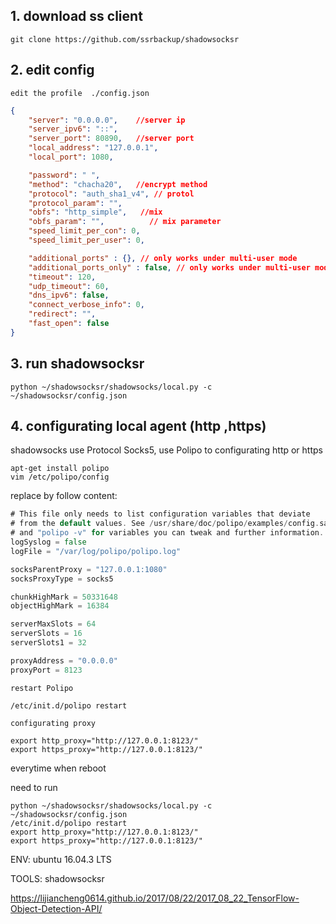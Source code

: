 ## 1. download ss client
```shell
git clone https://github.com/ssrbackup/shadowsocksr
```
## 2. edit config 

    edit the profile  ./config.json  
    
```json
{
    "server": "0.0.0.0",    //server ip 
    "server_ipv6": "::",    
    "server_port": 80890,   //server port
    "local_address": "127.0.0.1",
    "local_port": 1080, 

    "password": " ",
    "method": "chacha20",   //encrypt method
    "protocol": "auth_sha1_v4", // protol
    "protocol_param": "", 
    "obfs": "http_simple",   //mix
    "obfs_param": "",          // mix parameter
    "speed_limit_per_con": 0,
    "speed_limit_per_user": 0,

    "additional_ports" : {}, // only works under multi-user mode
    "additional_ports_only" : false, // only works under multi-user mode
    "timeout": 120,
    "udp_timeout": 60,
    "dns_ipv6": false,
    "connect_verbose_info": 0,
    "redirect": "",
    "fast_open": false
}
```
    
## 3. run shadowsocksr
```shell
python ~/shadowsocksr/shadowsocks/local.py -c ~/shadowsocksr/config.json
```
## 4. configurating local agent (http ,https)
   shadowsocks use Protocol Socks5, use Polipo to configurating http or https
   
```shell   
apt-get install polipo
vim /etc/polipo/config
```
   replace by follow content:
   
```go
# This file only needs to list configuration variables that deviate
# from the default values. See /usr/share/doc/polipo/examples/config.sample
# and "polipo -v" for variables you can tweak and further information.
logSyslog = false
logFile = "/var/log/polipo/polipo.log"

socksParentProxy = "127.0.0.1:1080"
socksProxyType = socks5

chunkHighMark = 50331648
objectHighMark = 16384

serverMaxSlots = 64
serverSlots = 16
serverSlots1 = 32

proxyAddress = "0.0.0.0"
proxyPort = 8123
```
   
    restart Polipo
 ```shell
/etc/init.d/polipo restart 
```
    
    configurating proxy
```shell
export http_proxy="http://127.0.0.1:8123/"
export https_proxy="http://127.0.0.1:8123/"
```

everytime when reboot

need to run

```shell
python ~/shadowsocksr/shadowsocks/local.py -c ~/shadowsocksr/config.json
/etc/init.d/polipo restart 
export http_proxy="http://127.0.0.1:8123/"
export https_proxy="http://127.0.0.1:8123/"
```


ENV:   ubuntu 16.04.3 LTS

TOOLS: shadowsocksr


https://lijiancheng0614.github.io/2017/08/22/2017_08_22_TensorFlow-Object-Detection-API/
